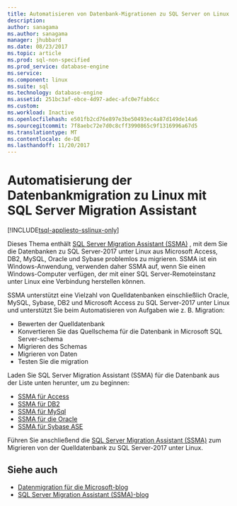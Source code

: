 ```yaml
---
title: Automatisieren von Datenbank-Migrationen zu SQL Server on Linux | Microsoft Docs
description: 
author: sanagama
ms.author: sanagama
manager: jhubbard
ms.date: 08/23/2017
ms.topic: article
ms.prod: sql-non-specified
ms.prod_service: database-engine
ms.service: 
ms.component: linux
ms.suite: sql
ms.technology: database-engine
ms.assetid: 251bc3af-ebce-4d97-adec-afc0e7fab6cc
ms.custom: 
ms.workload: Inactive
ms.openlocfilehash: e501fb2cd76e897e3be50493ec4a87d149de14a6
ms.sourcegitcommit: 7f8aebc72e7d0c8cff3990865c9f1316996a67d5
ms.translationtype: MT
ms.contentlocale: de-DE
ms.lasthandoff: 11/20/2017
---
```

# <a name="automate-database-migration-to-linux-with-the-sql-server-migration-assistant"></a>Automatisierung der Datenbankmigration zu Linux mit SQL Server Migration Assistant

[!INCLUDE[tsql-appliesto-sslinux-only](../includes/tsql-appliesto-sslinux-only.md)]

Dieses Thema enthält [SQL Server Migration Assistant (SSMA)](http://msdn.microsoft.com/library/mt613434.aspx) , mit dem Sie die Datenbanken zu SQL Server-2017 unter Linux aus Microsoft Access, DB2, MySQL, Oracle und Sybase problemlos zu migrieren. SSMA ist ein Windows-Anwendung, verwenden daher SSMA auf, wenn Sie einen Windows-Computer verfügen, der mit einer SQL Server-Remoteinstanz unter Linux eine Verbindung herstellen können. 

SSMA unterstützt eine Vielzahl von Quelldatenbanken einschließlich Oracle, MySQL, Sybase, DB2 und Microsoft Access zu SQL Server-2017 unter Linux und unterstützt Sie beim Automatisieren von Aufgaben wie z. B. Migration:

- Bewerten der Quelldatenbank
- Konvertieren Sie das Quellschema für die Datenbank in Microsoft SQL Server-schema
- Migrieren des Schemas
- Migrieren von Daten
- Testen Sie die migration

Laden Sie SQL Server Migration Assistant (SSMA) für die Datenbank aus der Liste unten herunter, um zu beginnen:
- [SSMA für Access](http://aka.ms/ssmaforaccess)
- [SSMA für DB2](http://aka.ms/ssmafordb2)
- [SSMA für MySql](http://aka.ms/ssmaformysql) 
- [SSMA für die Oracle](http://aka.ms/ssmafororacle)
- [SSMA für Sybase ASE](http://aka.ms/ssmaforsybase) 

Führen Sie anschließend die [SQL Server Migration Assistant (SSMA)](http://msdn.microsoft.com/library/mt613434.aspx) zum Migrieren von der Quelldatenbank zu SQL Server-2017 unter Linux.

## <a name="see-also"></a>Siehe auch
- [Datenmigration für die Microsoft-blog](http://blogs.msdn.microsoft.com/datamigration)
- [SQL Server Migration Assistant (SSMA)-blog](http://blogs.msdn.microsoft.com/ssma/)

